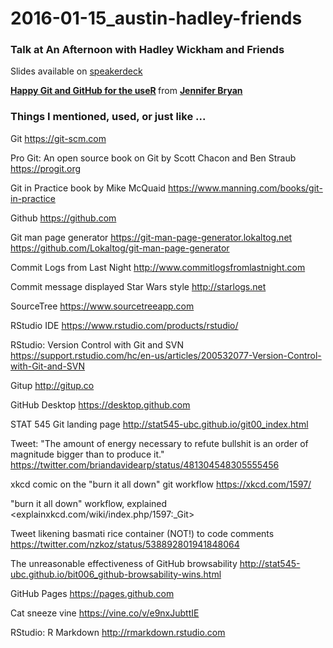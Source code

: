# 2016-01-15_austin-hadley-friends

### Talk at An Afternoon with Hadley Wickham and Friends

Slides available on [speakerdeck](https://speakerdeck.com/jennybc/ubc-stat545-2015-cm001-intro-to-course)

<script async class="speakerdeck-embed"
data-id="36f08b8e3b054847be7d072a1194e88a" data-ratio="1.33333333333333" src="//speakerdeck.com/assets/embed.js"></script> <div style="margin-bottom:5px"> <strong> <a href="https://speakerdeck.com/jennybc/happy-git-and-github-for-the-user" title="Happy Git and GitHub for the useR" target="_blank">Happy Git and GitHub for the useR</a> </strong> from <strong><a href="https://speakerdeck.com/jennybc" target="_blank">Jennifer Bryan</a></strong> </div>

### Things I mentioned, used, or just like ...

Git
<https://git-scm.com>

Pro Git: An open source book on Git by Scott Chacon and Ben Straub
<https://progit.org>

Git in Practice book by Mike McQuaid
<https://www.manning.com/books/git-in-practice>

Github
<https://github.com>

Git man page generator
<https://git-man-page-generator.lokaltog.net>
<https://github.com/Lokaltog/git-man-page-generator>

Commit Logs from Last Night
<http://www.commitlogsfromlastnight.com>

Commit message displayed Star Wars style
<http://starlogs.net>

SourceTree
<https://www.sourcetreeapp.com>

RStudio IDE
<https://www.rstudio.com/products/rstudio/>

RStudio: Version Control with Git and SVN
<https://support.rstudio.com/hc/en-us/articles/200532077-Version-Control-with-Git-and-SVN>

Gitup
<http://gitup.co>

GitHub Desktop
<https://desktop.github.com>

STAT 545 Git landing page
<http://stat545-ubc.github.io/git00_index.html>

Tweet: "The amount of energy necessary to refute bullshit is an order of magnitude bigger than to produce it."
<https://twitter.com/briandavidearp/status/481304548305555456>

xkcd comic on the "burn it all down" git workflow
<https://xkcd.com/1597/>

"burn it all down" workflow, explained
<explainxkcd.com/wiki/index.php/1597:_Git>

Tweet likening basmati rice container (NOT!) to code comments
<https://twitter.com/nzkoz/status/538892801941848064>

The unreasonable effectiveness of GitHub browsability
<http://stat545-ubc.github.io/bit006_github-browsability-wins.html>

GitHub Pages
<https://pages.github.com>

Cat sneeze vine
<https://vine.co/v/e9nxJubttIE>

RStudio: R Markdown
<http://rmarkdown.rstudio.com>
